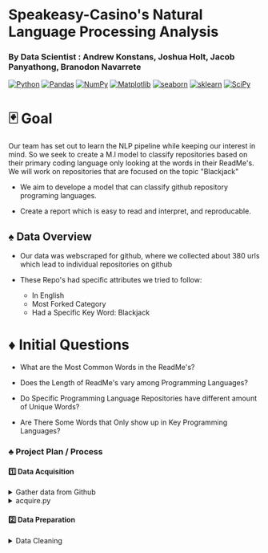 # Speakeasy-Casino's Natural Language Processing Analysis
### By Data Scientist : Andrew Konstans, Joshua Holt, Jacob Panyathong, Branodon Navarrete

<a href="#"><img alt="Python" src="https://img.shields.io/badge/Python-013243.svg?logo=python&logoColor=blue"></a>
<a href="#"><img alt="Pandas" src="https://img.shields.io/badge/Pandas-150458.svg?logo=pandas&logoColor=red"></a>
<a href="#"><img alt="NumPy" src="https://img.shields.io/badge/Numpy-2a4d69.svg?logo=numpy&logoColor=black"></a>
<a href="#"><img alt="Matplotlib" src="https://img.shields.io/badge/Matplotlib-8DF9C1.svg?logo=matplotlib&logoColor=blue"></a>
<a href="#"><img alt="seaborn" src="https://img.shields.io/badge/seaborn-65A9A8.svg?logo=pandas&logoColor=red"></a>
<a href="#"><img alt="sklearn" src="https://img.shields.io/badge/sklearn-4b86b4.svg?logo=scikitlearn&logoColor=black"></a>
<a href="#"><img alt="SciPy" src="https://img.shields.io/badge/SciPy-1560bd.svg?logo=scipy&logoColor=blue"></a>

# :black_joker: Goal

Our team has set out to learn the NLP pipeline while keeping our interest in mind. So we seek to create a M.l model to classify repositories based on their primary coding language only looking at the words in their ReadMe's. We will work on repositories that are focused on the topic "Blackjack"

* We aim to develope a model that can classify github repository programing languages.

* Create a report which is easy to read and interpret, and reproducable.

## :spades: Data Overview

* Our data was webscraped for github, where we collected about 380 urls which lead to individual repositories on github

* These Repo's had specific attributes we tried to follow:
    * In English
    * Most Forked Category
    * Had a Specific Key Word: Blackjack
    
    
# :diamonds: Initial Questions
* What are the Most Common Words in the ReadMe's?

* Does the Length of ReadMe's vary among Programming Languages?

* Do Specific Programming Language Repositories have different amount of Unique Words?

* Are There Some Words that Only show up in Key Programming Languages?

### :clubs: Project Plan / Process
#### :one:   Data Acquisition

<details>
<summary> Gather data from Github </summary>

- Scrape URL's meeting requirements

- Save to local machine

</details>

<details>
<summary> acquire.py </summary>

- Create acquire.py and user-defined functions to import data from local saves. Create dataframes.
</details>


#### :two:   Data Preparation

<details>
<summary> Data Cleaning</summary>

- **Missing values:**
    - Drop NULLS



- **Dropped**
     - We created a feature called `Others` which was a collection of less frequent programming languages. We dropped this.(Hurting the Model)
     
- **NLP**
     - Cleaned, Tokenized, Stemmed, Lemmed to get ready for exploring and modeling
    - select stopwords 
   ( blackjack, java, cards, split, ace
variables, conditional , statements, loops, functions, object, oriented programming, syntax, comments, libraries, frameworks)

- **train,validating,test:**
    - stratify against `language` columns
   
<details>
         
#### :three:   Exploratory Analysis

<details>
<summary> Questions </summary>

* What are the Most Common Words in the ReadMe's?

* Does the Length of ReadMe's vary among Programming Languages?

* Do Specific Programming Language Repositories have different amount of Unique Words?

* Are There Some Words that Only show up in Key Programming Languages?
<details>
   
 
#### :four:   Modeling Evaluation

<details>
<summary> Models </summary>

* Create Baseline

* Test decision tree, random forest, logistic regression ( select best with given parameter, stem v.s lemm, TF-IDF or Count Vectorizer
<details>


### :medal_sports: Key Findings 
<details>
   
   
<summary> Key Points </summary>
   
- Ruby was the most used and most common language among our programming languages.
- Our best model, given parameters and stopwords, was a decsion tree at 77% accuracy
- We had to drop `Others` column. Our model was not able to capture this very well
- We were able to out perform the baseline.

   
   
</details>


# Recommendation
* This model is beating the baseline of just guessing. It is fit for production UNTIL we develope a model that can outperform this one.

*

:electron: # Next Steps
*  This model took about 380 repo's, more data wouldn't hurt.
* Our "Other" category was a catch-all for the least popular languages. Our model was not successful in this area, why?
* We should explore n-grams, as this may benefit the model


To Reproduce:
1. Acquire a personal access token from https://github.com/settings/tokens
Note: You do not need select any scopes, i.e. leave all the checkboxes unchecked.
2. Save it in your env.py file under the variable "github_token"
3. Save your github username to your env.py file under the variable "github_username"
4. Clone the final_notebook.ipynb, acquire.py, prepare.py, explore.py and modeling.py files to your computer.
5. Ensure you have adequate time and an uninterrupted internet connection for approximately 30 minutes (during the first run.)
6. Run the final_notebook.ipynb.
Note: NLTK may require subsequent downloads listed in error messages.

Acquire list of urls:
We acquired a list of GitHub repositories using BeautifulSoup web scraping package. We entered the word "blackjack" in the search function on the GitHub website and sorted by "Most forks". 

Acquire ReadMe of repositories:
We passed the list of repositories to a function that acquired the primary programming language and text from the ReadMe.

Prepare the data:
During the preparation process we dropped entries with null values. Then we combined all the C programming languages. We kept the top five languages and renamed all the other languages to "other." We cleaned the text by removing non-alphanumeric characters.
